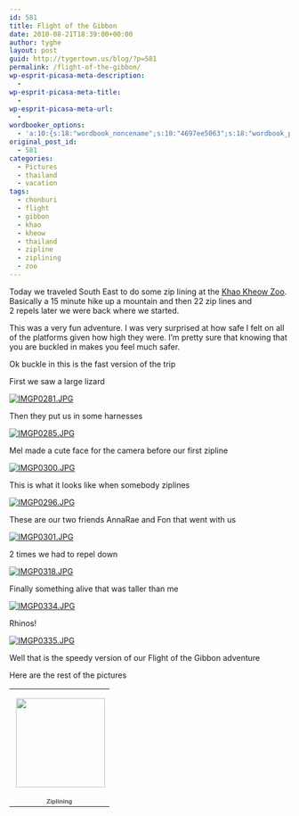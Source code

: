 ```yaml
---
id: 581
title: Flight of the Gibbon
date: 2010-08-21T18:39:00+00:00
author: tyghe
layout: post
guid: http://tygertown.us/blog/?p=581
permalink: /flight-of-the-gibbon/
wp-esprit-picasa-meta-description:
  - 
wp-esprit-picasa-meta-title:
  - 
wp-esprit-picasa-meta-url:
  - 
wordbooker_options:
  - 'a:10:{s:18:"wordbook_noncename";s:10:"4697ee5063";s:18:"wordbook_page_post";s:4:"-100";s:18:"wordbook_orandpage";s:1:"2";s:23:"wordbook_default_author";s:1:"2";s:23:"wordbook_extract_length";s:3:"256";s:19:"wordbook_actionlink";s:3:"300";s:26:"wordbooker_publish_default";s:2:"on";s:18:"wordbook_attribute";s:31:"Posted a new post on their blog";s:29:"wordbooker_status_update_text";s:35:": New blog post :  %title% - %link%";s:20:"wordbook_comment_get";s:2:"on";}'
original_post_id:
  - 581
categories:
  - Pictures
  - thailand
  - vacation
tags:
  - chonburi
  - flight
  - gibbon
  - khao
  - kheow
  - thailand
  - zipline
  - ziplining
  - zoo
---
```

Today we traveled South East to do some zip lining at the [Khao Kheow Zoo](http://www.journeytothejungle.com/ "Khao Kheow Open Zoo"). Basically a 15 minute hike up a mountain and then 22 zip lines and 2 repels later we were back where we started.

This was a very fun adventure. I was very surprised at how safe I felt on all of the platforms given how high they were. I&#8217;m pretty sure that knowing that you are buckled in makes you feel much safer.

Ok buckle in this is the fast version of the trip

First we saw a large lizard

<a rel="lightbox[581]" href="http://lh3.ggpht.com/_wdJ3rlAqngs/TG_wXJKDpoI/AAAAAAAACmE/ZQaBJrfcllM/s800/IMGP0281.JPG"><img src="http://lh3.ggpht.com/_wdJ3rlAqngs/TG_wXJKDpoI/AAAAAAAACmE/ZQaBJrfcllM/s200/IMGP0281.JPG" alt="IMGP0281.JPG" /></a>

Then they put us in some harnesses

<a rel="lightbox[581]" href="http://lh3.ggpht.com/_wdJ3rlAqngs/TG_wXJKDpoI/AAAAAAAACmE/ZQaBJrfcllM/s800/IMGP0281.JPG"></a><a rel="lightbox[581]" href="http://lh6.ggpht.com/_wdJ3rlAqngs/TG_waLzm98I/AAAAAAAACmU/tQpu0GtsycA/s800/IMGP0285.JPG"><img src="http://lh6.ggpht.com/_wdJ3rlAqngs/TG_waLzm98I/AAAAAAAACmU/tQpu0GtsycA/s200/IMGP0285.JPG" alt="IMGP0285.JPG" /></a>

Mel made a cute face for the camera before our first zipline

<a rel="lightbox[581]" href="http://lh6.ggpht.com/_wdJ3rlAqngs/TG_waLzm98I/AAAAAAAACmU/tQpu0GtsycA/s800/IMGP0285.JPG"></a><a rel="lightbox[581]" href="http://lh4.ggpht.com/_wdJ3rlAqngs/TG_wkO64yBI/AAAAAAAACnM/zBJa9YHIC6E/s800/IMGP0300.JPG"><img src="http://lh4.ggpht.com/_wdJ3rlAqngs/TG_wkO64yBI/AAAAAAAACnM/zBJa9YHIC6E/s200/IMGP0300.JPG" alt="IMGP0300.JPG" /></a>

This is what it looks like when somebody ziplines

<a rel="lightbox[581]" href="http://lh4.ggpht.com/_wdJ3rlAqngs/TG_wkO64yBI/AAAAAAAACnM/zBJa9YHIC6E/s800/IMGP0300.JPG"></a><a rel="lightbox[581]" href="http://lh4.ggpht.com/_wdJ3rlAqngs/TG_wg6cJnsI/AAAAAAAACm8/Ws07kN-v7GI/s800/IMGP0296.JPG"><img src="http://lh4.ggpht.com/_wdJ3rlAqngs/TG_wg6cJnsI/AAAAAAAACm8/Ws07kN-v7GI/s200/IMGP0296.JPG" alt="IMGP0296.JPG" /></a>

These are our two friends AnnaRae and Fon that went with us

<a rel="lightbox[581]" href="http://lh5.ggpht.com/_wdJ3rlAqngs/TG_wk_uam_I/AAAAAAAACnQ/Ivo-tplS8zU/s800/IMGP0301.JPG"><img src="http://lh5.ggpht.com/_wdJ3rlAqngs/TG_wk_uam_I/AAAAAAAACnQ/Ivo-tplS8zU/s200/IMGP0301.JPG" alt="IMGP0301.JPG" /></a>

2 times we had to repel down

<a rel="lightbox[581]" href="http://lh5.ggpht.com/_wdJ3rlAqngs/TG_wk_uam_I/AAAAAAAACnQ/Ivo-tplS8zU/s800/IMGP0301.JPG"></a><a rel="lightbox[581]" href="http://lh4.ggpht.com/_wdJ3rlAqngs/TG_1I8WFShI/AAAAAAAACoU/I8O7DuV95pw/s800/IMGP0318.JPG"><img src="http://lh4.ggpht.com/_wdJ3rlAqngs/TG_1I8WFShI/AAAAAAAACoU/I8O7DuV95pw/s200/IMGP0318.JPG" alt="IMGP0318.JPG" /></a>

Finally something alive that was taller than me

<a rel="lightbox[581]" href="http://lh4.ggpht.com/_wdJ3rlAqngs/TG_1I8WFShI/AAAAAAAACoU/I8O7DuV95pw/s800/IMGP0318.JPG"></a><a rel="lightbox[581]" href="http://lh4.ggpht.com/_wdJ3rlAqngs/TG_1Up7OqwI/AAAAAAAACpM/8gbmf-BZS9g/s800/IMGP0334.JPG"><img src="http://lh4.ggpht.com/_wdJ3rlAqngs/TG_1Up7OqwI/AAAAAAAACpM/8gbmf-BZS9g/s200/IMGP0334.JPG" alt="IMGP0334.JPG" /></a>

Rhinos!

<a rel="lightbox[581]" href="http://lh6.ggpht.com/_wdJ3rlAqngs/TG_1Vpv481I/AAAAAAAACpQ/xm7jmnzlsGU/s800/IMGP0335.JPG"><img src="http://lh6.ggpht.com/_wdJ3rlAqngs/TG_1Vpv481I/AAAAAAAACpQ/xm7jmnzlsGU/s200/IMGP0335.JPG" alt="IMGP0335.JPG" /></a>

Well that is the speedy version of our Flight of the Gibbon adventure

Here are the rest of the pictures

<table style="width:194px;">
  <tr>
    <td style="height:194px;background:url('http://picasaweb.google.com/s/c/transparent_album_background.gif') no-repeat left;" align="center">
      <a href="http://picasaweb.google.com/vallardt/Ziplining?feat=embedwebsite"><img style="margin:1px 0 0 4px;" src="http://lh3.ggpht.com/_wdJ3rlAqngs/TG_wUYM3MOE/AAAAAAAACp4/4NiRea2oq88/s160-c/Ziplining.jpg" alt="" width="160" height="160" /></a>
    </td>
  </tr>
  
  <tr>
    <td style="text-align:center;font-family:arial, sans-serif;font-size:11px;">
      <a style="color:#4d4d4d;font-weight:bold;text-decoration:none;" href="http://picasaweb.google.com/vallardt/Ziplining?feat=embedwebsite">Ziplining</a>
    </td>
  </tr>
</table>